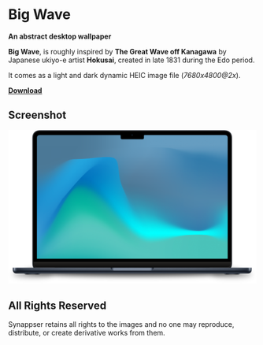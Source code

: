 # Big Wave

**An abstract desktop wallpaper**

**Big Wave**, is roughly inspired by **The Great Wave off Kanagawa** by Japanese ukiyo-e artist **Hokusai**, created in late 1831 during the Edo period.

It comes as a light and dark dynamic HEIC image file  (*7680x4800@2x*).

**[Download](./BigWave.heic?raw=true)**

## Screenshot

<img src="./BigWave@2x.png?raw=true" width="526" />

## All Rights Reserved

Synappser retains all rights to the images and no one may reproduce, distribute, or create derivative works from them.
